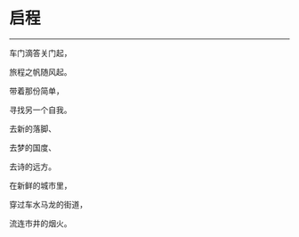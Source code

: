 <!--
 * @Author: 蔡鑫 1058360098@qq.com
 * @Date: 2024-07-10 16:33:49
 * @LastEditors: 蔡鑫 1058360098@qq.com
 * @LastEditTime: 2024-07-10 16:33:57
 * @FilePath: \docsify\docs\articles\poems\p88.md
 * @Description: 这是默认设置,请设置`customMade`, 打开koroFileHeader查看配置 进行设置: https://github.com/OBKoro1/koro1FileHeader/wiki/%E9%85%8D%E7%BD%AE
-->
# 启程
---

车门滴答关门起，

旅程之帆随风起。

带着那份简单，

寻找另一个自我。

去新的落脚、

去梦的国度、

去诗的远方。

在新鲜的城市里，

穿过车水马龙的街道，

流连市井的烟火。